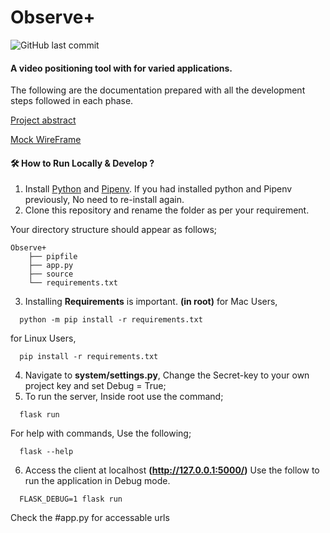# Observe+


![GitHub last commit](https://img.shields.io/github/last-commit/vijay9908/Observe_Plus)

#### A video positioning tool with for varied applications.

The following are the documentation prepared with all the development steps followed in each phase. 

[Project abstract](https://docs.google.com/document/d/19zJ_vhUqpcnr4rFXrMF0_B0vo8KWHMm8xhgTVgO4eAE/edit?usp=sharing)

[Mock WireFrame](https://app.uizard.io/p/6f611e4c)


#### 🛠 How to Run Locally & Develop ?
1. Install [Python](https://www.python.org/downloads/) and [Pipenv](https://pypi.org/project/pipenv/).
   If you had installed python and Pipenv previously, No need to re-install again.
2. Clone this repository and rename the folder as per your requirement.

  Your directory structure should appear as follows;
  ```structure
  Observe+
      ├── pipfile
      ├── app.py
      ├── source
      └── requirements.txt
  ```
3. Installing **Requirements** is important. **(in root)**
   for Mac Users,
  ```requirements1
    python -m pip install -r requirements.txt 
  ```
  for Linux Users,
  ```requirements1
    pip install -r requirements.txt 
  ```
4. Navigate to **system/settings.py**, Change the Secret-key to your own project key and set Debug = True;
5. To run the server, Inside root use the command;
  ```
    flask run
  ```
  For help with commands, Use the following;
  ```
    flask --help
  ```
6. Access the client at localhost **(http://127.0.0.1:5000/)**
 Use the follow to run the application in Debug mode.
 ```
   FLASK_DEBUG=1 flask run
 ```

Check the #app.py for accessable urls

